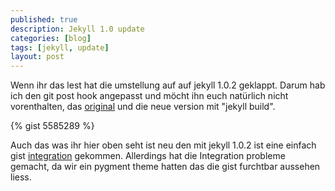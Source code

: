 ```yaml
---
published: true
description: Jekyll 1.0 update
categories: [blog]
tags: [jekyll, update]
layout: post
---
```


Wenn ihr das lest hat die umstellung auf auf jekyll 1.0.2 geklappt. Darum hab ich den git post hook angepasst und möcht ihn euch natürlich nicht vorenthalten, das [original](http://oldarticles.kahlil.co/2011/07/24/uberkyll/) und die neue version mit "jekyll build".

{% gist 5585289 %}

Auch das was ihr hier oben seht ist neu den mit jekyll 1.0.2 ist eine einfach gist [integration](https://gist.github.com/benbalter/5555251) gekommen. Allerdings hat die Integration probleme gemacht, da wir ein pygment theme hatten das die gist furchtbar aussehen liess.